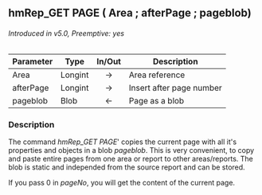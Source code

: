 ## hmRep_GET PAGE ( Area ; afterPage ; pageblob)
###### Introduced in v5.0, Preemptive: yes

|Parameter|Type|In/Out|Description
|---|---|:---:|---
|Area|Longint|→|Area reference
|afterPage|Longint|→|Insert after page number
|pageblob|Blob|←|Page as a blob

### Description
The command *hmRep_GET PAGE*' copies the current page with all it's properties and objects in a blob *pageblob*. This is very convenient, to copy and paste entire pages from one area or report to other areas/reports. The blob is static and independed from the source report and can be stored.

If you pass 0 in *pageNo*, you will get the content of the current page.
